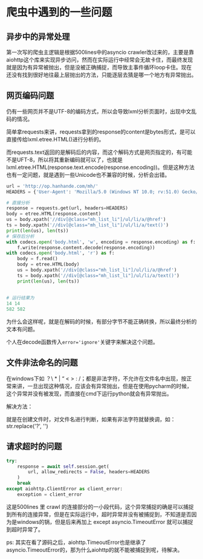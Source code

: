 # 爬虫中遇到的一些问题

## 异步中的异常处理

第一次写的爬虫主逻辑是根据500lines中的asyncio crawler改过来的，主要是靠aiohttp这个库来实现异步访问，然而在实际运行中经常会无故卡住，而最终发现就是因为有异常被抛出，但是没被正确捕捉，而导致主事件循环loop卡住。现在还没有找到很好地往最上层抛出的方法，只能逐层去猜是哪一个地方有异常抛出。

## 网页编码问题

仍有一些网页并不是UTF-8的编码方式，所以会导致lxml分析页面时，出现中文乱码的情况。

简单拿requests来讲，requests拿到的response的content是bytes形式，是可以直接传给lxml.etree.HTML()进行分析的。

而requests.text返回的是解码后的内容，而这个解码方式是网页指定的，有可能不是UFT-8，所以将其重新编码就可以了，也就是lxml.etree.HTML(response.text.encode(response.encoding))。但是这种方法也有一定问题，就是遇到一些Unicode也不兼容的时候，分析会出错。

```python
url = 'http://op.hanhande.com/mh/'
HEADERS = {'User-Agent': 'Mozilla/5.0 (Windows NT 10.0; rv:51.0) Gecko/20100101 Firefox/51.0 '}

# 直接分析
response = requests.get(url, headers=HEADERS)
body = etree.HTML(response.content)
us = body.xpath('//div[@class="mh_list_li"]/ul/li/a/@href')
ts = body.xpath('//div[@class="mh_list_li"]/ul/li/a/text()')
print(len(us), len(ts))
# 保存后分析
with codecs.open('body.html', 'w', encoding = response.encoding) as f:
    f.write(response.content.decode(response.encoding))
with codecs.open('body.html', 'r') as f:
    body = f.read()
    body = etree.HTML(body)
    us = body.xpath('//div[@class="mh_list_li"]/ul/li/a/@href')
    ts = body.xpath('//div[@class="mh_list_li"]/ul/li/a/text()')
    print(len(us), len(ts))
    
    
# 运行结果为
14 14
582 582
```

为什么会这样呢，就是在解码的时候，有部分字节不能正确转换，所以最终分析的文本有问题。

个人在decode函数传入`error='ignore'`关键字来解决这个问题。

## 文件非法命名的问题

在windows下如 ？\ * | “ < > : /；都是非法字符，不允许在文件名中出现，按正常来讲，一旦出现这种情况，应该会有异常抛出，但是在使用pycharm的时候，这个异常并没有被发现，而直接在cmd下运行python就会有异常抛出。

解决方法：

就是在创建文件时，对文件名进行判断，如果有非法字符就替换调，如：str.replace('?', '')

## 请求超时的问题

```python
try:
    response = await self.session.get(
        url, allow_redirects = False, headers=HEADERS
    )
    break
except aiohttp.ClientError as client_error:
    exception = client_error
```

这是500lines 里 crawl 的连接部分的一小段代码，这个异常捕捉的确是可以捕捉到所有的连接异常，但是在实际运行中，超时异常并没有被捕捉到，不知道是否因为是windows的锅，但是后来再加上 except asyncio.TimeoutError 就可以捕捉到超时异常了。

ps: 其实在看了源码之后，aiohttp.TimeoutError也是继承了 asyncio.TimeoutError的，那为什么aiohttp的就不能被捕捉到呢，待解决。